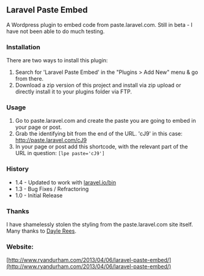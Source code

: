 ## Laravel Paste Embed

A Wordpress plugin to embed code from paste.laravel.com.  Still in beta - I have not been able to do much testing.


### Installation

There are two ways to install this plugin: 

1. Search for 'Laravel Paste Embed' in the "Plugins > Add New" menu & go from there. 
2. Download a zip version of this project and install via zip upload or directly install it to your plugins folder via FTP. 

### Usage
1. Go to paste.laravel.com and create the paste you are going to embed in your page or post.
2. Grab the identifying bit from the end of the URL. 'cJ9' in this case:
    http://paste.laravel.com/cJ9
3. In your page or post add this shortcode, with the relevant part of the URL in question:
    ```[lpe paste='cJ9']```


### History
* 1.4 - Updated to work with [laravel.io/bin](laravel.io/bin)
* 1.3 - Bug Fixes / Refractoring
* 1.0 - Initial Release

### Thanks
I have shamelessly stolen the styling from the paste.laravel.com site itself. Many thanks to [Dayle Rees](https://twitter.com/daylerees).


### Website:
[http://www.ryandurham.com/2013/04/06/laravel-paste-embed/](http://www.ryandurham.com/2013/04/06/laravel-paste-embed/)